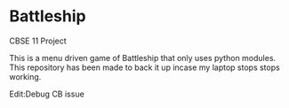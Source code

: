 # Battleship
CBSE 11 Project

This is a menu driven game of Battleship that only uses python modules. This repository has been made to back it up incase my laptop stops 
stops working.

Edit:Debug CB issue
